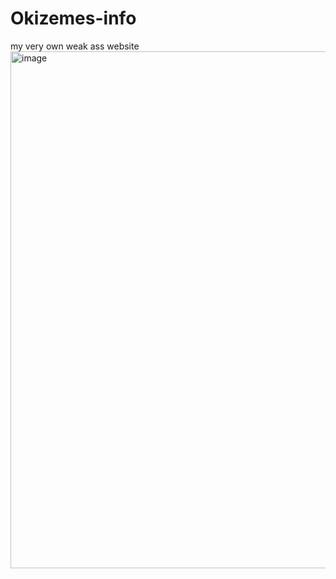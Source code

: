 # Okizemes-info
my very own weak ass website
<img width="1195" height="827" alt="image" src="https://github.com/user-attachments/assets/b62abbf0-21c0-4489-977d-cd83b3dd5007" />
